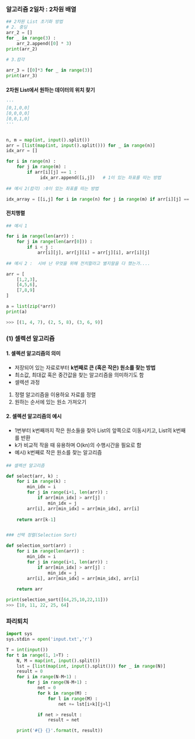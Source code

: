 ### 알고리즘 2일차 : 2차원 배열

```python
## 2차원 List 초기화 방법
# 2. 중딩
arr_2 = []
for _ in range(3) : 
    arr_2.append([0] * 3)
print(arr_2)

# 3.캄각
 
arr_3 = [[0]*3 for _ in range(3)]
print(arr_3)
```



#### 2차원 List에서 원하는 데이터의 위치 찾기

```python
'''
[0,1,0,0]
[0,0,0,0]
[0,0,1,0]
'''


n, m = map(int, input().split())
arr = [list(map(int, input().split())) for _ in range(n)]
idx_arr = []

for i in range(n) : 
    for j in range(m) : 
        if arr[i][j] == 1 : 
             idx_arr.append([i,j])   # 1이 있는 좌표를 따는 방법
                
## 예시 2(캄각) :0이 있는 좌표를 따는 방법

idx_array = [[i,j] for i in range(n) for j in range(m) if arr[i][j] == 0]
```



#### 전치행렬

```python
## 예시 1

for i in range(len(arr)) : 
    for j in range(len(arr[0])) : 
        if i < j : 
            arr[i][j], arr[j][i] = arr[j][i], arr[i][j]
            
## 예시 2 :  시바 난 무엇을 위해 전치할라고 별지랄을 다 했는가....

arr = [
    [1,2,3],
    [4,5,6],
    [7,8,9]
]

a = list(zip(*arr))
print(a)

>>> [(1, 4, 7), (2, 5, 8), (3, 6, 9)]
```





### (1) 셀렉션 알고리즘

#### 1. 셀렉션 알고리즘의 의미

- 저장되어 있는 자료로부터 **k번째로 큰 (혹은 작은) 원소를 찾는 방법**
- 최소값, 최대값 혹은 중간값을 찾는 알고리즘을 의미하기도 함
- 셀렉션 과정
 1. 정렬 알고리즘을 이용하요 자료를 정렬
 2. 원하는 순서에 있는 원소 가져오기

#### 2. 셀렉션 알고리즘의 예시

- 1번부터 k번째까지 작은 원소들을 찾아 List의 앞쪽으로 이동시키고, List의 k번째를 반환
- k가 비교적 작을 때 유용하며 O(kn)의 수행시간을 필요로 함
- 예시) k번째로 작은 원소를 찾는 알고리즘

#### 

```python
## 셀렉션 알고리즘

def select(arr, k) : 
    for i in range(k) : 
        min_idx = i
        for j in range(i+1, len(arr)) : 
            if arr[min_idx] > arr[j] : 
                min_idx = j
        arr[i], arr[min_idx] = arr[min_idx], arr[i]
    
    return arr[k-1]


### 선택 정렬(Selection Sort)

def selection_sort(arr) : 
    for i in range(len(arr)) : 
        min_idx = i
        for j in range(i+1, len(arr)) : 
            if arr[min_idx] > arr[j] : 
                min_idx = j
        arr[i], arr[min_idx] = arr[min_idx], arr[i]
    
    return arr

print(selection_sort([64,25,10,22,11]))
>>> [10, 11, 22, 25, 64]
```



### 파리퇴치 

```python
import sys
sys.stdin = open('input.txt','r')

T = int(input())
for t in range(1, 1+T) :
    N, M = map(int, input().split())
    lst = [list(map(int, input().split())) for _ in range(N)]
    result = 0
    for i in range(N-M+1) :
        for j in range(N-M+1) :
            net = 0
            for k in range(M) :
                for l in range(M) :
                    net += lst[i+k][j+l]

            if net > result :
                result = net

    print('#{} {}'.format(t, result))
```

